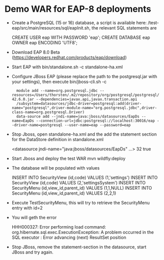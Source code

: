 # Demo WAR for EAP-8 deployments


- Create a PostgreSQL (15 or 16) database, a script is available here: /test-eap/src/main/resources/sql/eapInit.sh, the relevant SQL statements are

    CREATE USER eap WITH PASSWORD 'eap';
    CREATE DATABASE eap OWNER eap ENCODING 'UTF8';

- Download EAP 8.0 Beta (https://developers.redhat.com/products/eap/download)
- Start EAP with bin/standalone.sh -c standalone-ha.xml
- Configure JBoss EAP (please replace the path to the postgresql.jar with your settings), then execute bin/jboss-cli.sh -c

		module add --name=org.postgresql.jdbc --resources=/Users/thorsten/.m2/repository/org/postgresql/postgresql/42.6.0/postgresql-42.6.0.jar --dependencies=javax.api,javax.transaction.api
		/subsystem=datasources/jdbc-driver=postgresql:add(driver-name="postgresql",driver-module-name="org.postgresql.jdbc",driver-class-name=org.postgresql.Driver)
		data-source add --jndi-name=java:jboss/datasources/EapDs --name=EapDs --connection-url=jdbc:postgresql://localhost:30016/eap --driver-name=postgresql --user-name=eap --password=eap
		
- Stop Jboss, open standalone-ha.xml and the add the statement section for the DataStore definition in standalone.xml

    <datasource jndi-name="java:jboss/datasources/EapDs" ...>
      <statement>
        <prepared-statement-cache-size>32</prepared-statement-cache-size>
        <share-prepared-statements>true</share-prepared-statements>
      </statement>
    </datasource>
    
- Start Jboss and deploy the test WAR  mvn wildfly:deploy 
- The database will be populated with values

    INSERT INTO SecurityView (id,code) VALUES (1,'settings')
    INSERT INTO SecurityView (id,code) VALUES (2,'settingsSystem')
    INSERT INTO SecurityMenu (id,view_id,parent_id) VALUES (1,1,NULL)
    INSERT INTO SecurityMenu (id,view_id,parent_id) VALUES (2,2,1)

- Execute TestSecurityMenu, this will try to retrieve the SecurityMenu entry with id=2

- You will geth the error

    HHH000327: Error performing load command: org.hibernate.sql.exec.ExecutionException:
    A problem occurred in the SQL executor : Error advancing (next) ResultSet position
    
- Stop JBoss, remove the statement-section in the datasource, start JBoss and try again.